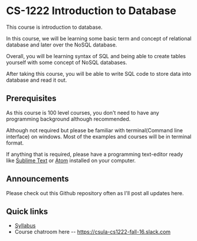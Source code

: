 # CS-1222 Introduction to Database

This course is introduction to database.

In this course, we will be learning some basic term and concept of relational
database and later over the NoSQL database.

Overall, you will be learning syntax of SQL and being able to create tables yourself with
some concept of NoSQL databases.

After taking this course, you will be able to write SQL code to store data into
database and read it out.

## Prerequisites

As this course is 100 level courses, you don't need to have any programming
background although recommended.

Although not required but please be familiar with terminal(Command line interface)
on windows. Most of the examples and courses will be in terminal format.

If anything that is required, please have a programming text-editor ready like
[Sublime Text][2] or [Atom][3] installed on your computer.

## Announcements

Please check out this Github repository often as I'll post all updates here.

## Quick links

* [Syllabus](SYLLABUS.md)
* Course chatroom here -- https://csula-cs1222-fall-16.slack.com

[2]: https://www.sublimetext.com/
[3]: https://atom.io/

